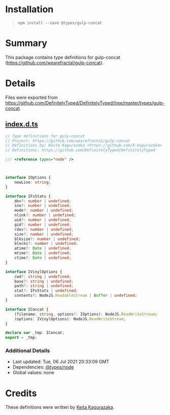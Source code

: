 # Installation
> `npm install --save @types/gulp-concat`

# Summary
This package contains type definitions for gulp-concat (https://github.com/wearefractal/gulp-concat).

# Details
Files were exported from https://github.com/DefinitelyTyped/DefinitelyTyped/tree/master/types/gulp-concat.
## [index.d.ts](https://github.com/DefinitelyTyped/DefinitelyTyped/tree/master/types/gulp-concat/index.d.ts)
````ts
// Type definitions for gulp-concat
// Project: https://github.com/wearefractal/gulp-concat
// Definitions by: Keita Kagurazaka <https://github.com/k-kagurazaka>
// Definitions: https://github.com/DefinitelyTyped/DefinitelyTyped

/// <reference types="node" />



interface IOptions {
    newLine: string;
}

interface IFsStats {
    dev?: number | undefined;
    ino?: number | undefined;
    mode?: number | undefined;
    nlink?: number | undefined;
    uid?: number | undefined;
    gid?: number | undefined;
    rdev?: number | undefined;
    size?: number | undefined;
    blksize?: number | undefined;
    blocks?: number | undefined;
    atime?: Date | undefined;
    mtime?: Date | undefined;
    ctime?: Date | undefined;
}

interface IVinylOptions {
    cwd?: string | undefined;
    base?: string | undefined;
    path?: string | undefined;
    stat?: IFsStats | undefined;
    contents?: NodeJS.ReadableStream | Buffer | undefined;
}

interface IConcat {
    (filename: string, options?: IOptions): NodeJS.ReadWriteStream;
    (options: IVinylOptions): NodeJS.ReadWriteStream;
}

declare var _tmp: IConcat;
export = _tmp;

````

### Additional Details
 * Last updated: Tue, 06 Jul 2021 20:33:09 GMT
 * Dependencies: [@types/node](https://npmjs.com/package/@types/node)
 * Global values: none

# Credits
These definitions were written by [Keita Kagurazaka](https://github.com/k-kagurazaka).
